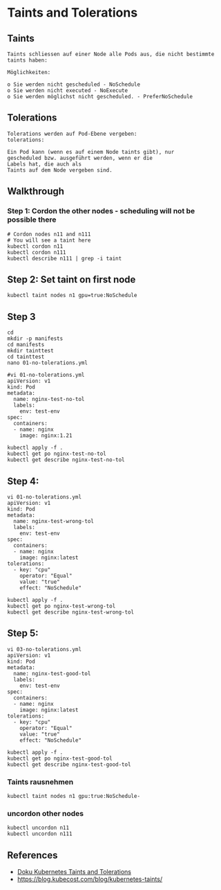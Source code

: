 # Taints and Tolerations 

## Taints 

```
Taints schliessen auf einer Node alle Pods aus, die nicht bestimmte taints haben:

Möglichkeiten:

o Sie werden nicht gescheduled - NoSchedule 
o Sie werden nicht executed - NoExecute 
o Sie werden möglichst nicht gescheduled. - PreferNoSchedule 

```

## Tolerations 

```
Tolerations werden auf Pod-Ebene vergeben: 
tolerations: 

Ein Pod kann (wenn es auf einem Node taints gibt), nur 
gescheduled bzw. ausgeführt werden, wenn er die 
Labels hat, die auch als
Taints auf dem Node vergeben sind.
```

## Walkthrough  

### Step 1: Cordon the other nodes - scheduling will not be possible there 

```
# Cordon nodes n11 and n111 
# You will see a taint here 
kubectl cordon n11
kubectl cordon n111
kubectl describe n111 | grep -i taint 
```



## Step 2: Set taint on first node 

```
kubectl taint nodes n1 gpu=true:NoSchedule
```

## Step 3

```
cd 
mkdir -p manifests
cd manifests 
mkdir tainttest 
cd tainttest 
nano 01-no-tolerations.yml
```

```
#vi 01-no-tolerations.yml 
apiVersion: v1
kind: Pod
metadata:
  name: nginx-test-no-tol
  labels:
    env: test-env
spec:
  containers:
  - name: nginx
    image: nginx:1.21
```

```
kubectl apply -f . 
kubectl get po nginx-test-no-tol
kubectl get describe nginx-test-no-tol
```

## Step 4:

```
vi 01-no-tolerations.yml 
apiVersion: v1
kind: Pod
metadata:
  name: nginx-test-wrong-tol
  labels:
    env: test-env
spec:
  containers:
  - name: nginx
    image: nginx:latest
tolerations:
  - key: "cpu"
    operator: "Equal"
    value: "true"
    effect: "NoSchedule"
```

```
kubectl apply -f .
kubectl get po nginx-test-wrong-tol
kubectl get describe nginx-test-wrong-tol
```

## Step 5:

```
vi 03-no-tolerations.yml 
apiVersion: v1
kind: Pod
metadata:
  name: nginx-test-good-tol
  labels:
    env: test-env
spec:
  containers:
  - name: nginx
    image: nginx:latest
tolerations:
  - key: "cpu"
    operator: "Equal"
    value: "true"
    effect: "NoSchedule"
```

```
kubectl apply -f .
kubectl get po nginx-test-good-tol
kubectl get describe nginx-test-good-tol
```

### Taints rausnehmen 

```
kubectl taint nodes n1 gpu:true:NoSchedule-
```

### uncordon other nodes 

```
kubectl uncordon n11
kubectl uncordon n111
```

## References 
  
  * [Doku Kubernetes Taints and Tolerations](https://kubernetes.io/docs/concepts/scheduling-eviction/taint-and-toleration/)
  * https://blog.kubecost.com/blog/kubernetes-taints/
